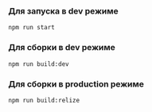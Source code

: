 ### Для запуска в dev режиме
```
npm run start
```


### Для сборки в dev режиме
```
npm run build:dev
```


### Для сборки в production режиме
```
npm run build:relize
```